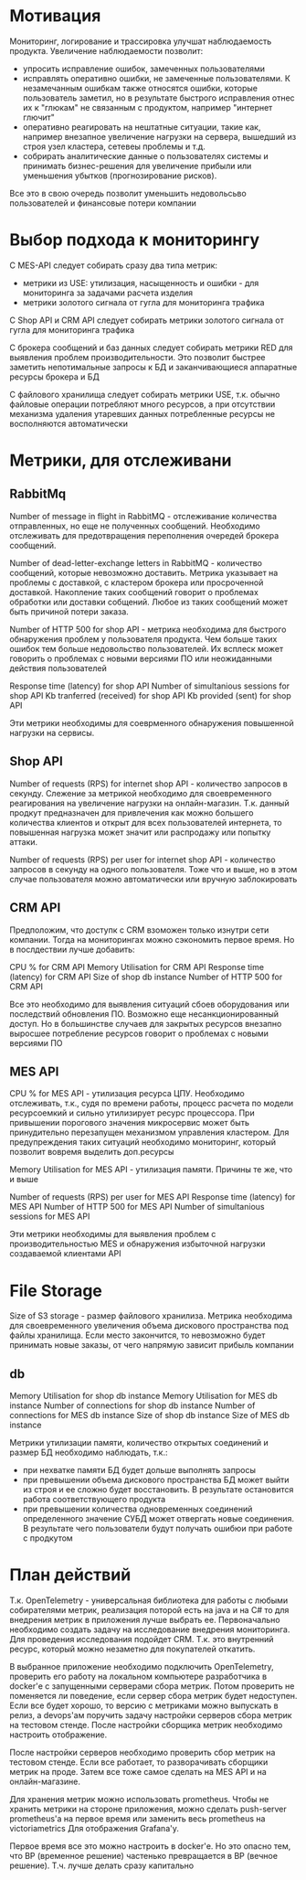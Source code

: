 # Мотивация

Мониторинг, логирование и трассировка улучшат наблюдаемость продукта.
Увеличение наблюдаемости позволит:
- упросить исправление ошибок, замеченных пользователями
- исправлять оперативно ошибки, не замеченные пользователями. К незамечанным ошибкам также относятся
ошибки, которые пользователь заметил, но в результате быстрого исправления отнес их к "глюкам"
не связанным с продуктом, например "интернет глючит"
- оперативно реагировать на нештатные ситуации, такие как, например внезапное увеличение нагрузки
на сервера, вышедший из строя узел кластера, сетевеы проблемы и т.д.
- собрирать аналитические данные о пользователях системы и принимать бизнес-решения
для увеличение прибыли или уменьшения убытков (прогнозирование рисков).


Все это в свою очередь позволит уменьшить недовольсьво пользователей и финансовые потери компании

# Выбор подхода к мониторингу

С MES-API следует собирать сразу два типа метрик:
- метрики из USE: утилизация, насыщенность и ошибки - для мониторинга за задачами расчета изделия
- метрики золотого сигнала от гугла для мониторинга трафика

С Shop API и CRM API следует собирать метрики золотого сигнала от гугла для мониторинга трафика

С брокера сообщений и баз данных следует собирать метрики RED для выявления проблем производительности.
Это позволит быстрее заметить непотимальные запросы к БД и заканчивающиеся аппаратные ресурсы
брокера и БД

С файлового хранилища следует собирать метрики USE, т.к. обычно файловые операции потребляют много
ресурсов, а при отсутствии механизма удаления утаревших данных потребленные ресурсы не восполняются
автоматически

# Метрики, для отслеживани

## RabbitMq

Number of message in flight in RabbitMQ - отслеживание количества отправленных, но еще не полученных
сообщений. Необходимо отслеживать для предотвращения переполнения очередей брокера сообщений.

Number of dead-letter-exchange letters in RabbitMQ - количество сообщений, которые невозможно доставить.
Метрика указывает на проблемы с доставкой, с кластером брокера или просроченной доставкой.
Накопление таких сообщений говорит о проблемах обработки или доставки собщений. Любое из таких сообщений
может быть причиной потери заказа.

Number of HTTP 500 for shop API - метрика необходима для быстрого обнаружения проблем у пользователя
продукта. Чем больше таких ошибок тем больше недовольство пользователей. Их всплеск может говорить
о проблемах с новыми версиями ПО или неожиданными действия пользователей

Response time (latency) for shop API
Number of simultanious sessions for shop API
Kb tranferred (received) for shop API
Kb provided (sent) for shop API

Эти метрики необходимы для соеврменного обнаружения повышенной нагрузки на сервисы.

## Shop API

Number of requests (RPS) for internet shop API - количество запросов в секунду. Слежение за метрикой
необходимо для своевременного реагирования на увеличение нагрузки на онлайн-магазин. Т.к. данный
продкут предназначен для привлечения как можно большего количества клиентов и открыт для всех
пользователей интернета, то повышенная нагрузка может значит или распродажу или попытку аттаки.

Number of requests (RPS) per user for internet shop API - количество запросов в секунду на одного
пользователя. Тоже что и выше, но в этом случае пользователя можно автоматически или вручную
заблокировать

## CRM API

Предположим, что доступк с CRM взоможен только изнутри сети компании. Тогда на мониторингах можно
сэкономить первое время. Но в послдествии лучше добавить:

CPU % for CRM API
Memory Utilisation for CRM API
Response time (latency) for CRM API
Size of shop db instance
Number of HTTP 500 for CRM API

Все это необходимо для выявления ситуаций сбоев оборудования или последствий обновления ПО.
Возможно еще несанкционированный доступ. Но в большинстве случаев для закрытых ресурсов внезапно
выросшее потребление ресурсов говорит о проблемах с новыми версиями ПО

## MES API

CPU % for MES API - утилизация ресурса ЦПУ. Необходимо отслеживать, т.к., судя по времени работы,
процесс расчета по модели ресурсоемкий и сильно утилизирует ресурс процессора. При привышении
порогового значения микросервис может быть принудительно перезапущен механизмом управления кластером.
Для предупреждения таких ситуаций необходимо мониторинг, который позволит вовремя выделить доп.ресурсы

Memory Utilisation for MES API - утилизация памяти. Причины те же, что и выше

Number of requests (RPS) per user for MES API
Response time (latency) for MES API
Number of HTTP 500 for MES API
Number of simultanious sessions for MES API

Эти метрики необходимы для выявления проблем с производительностью MES и обнаружения избыточной нагрузки
создаваемой клиентами API

# File Storage

Size of S3 storage - размер файлового хранилиза. Метрика необходима для своевременного увеличения
объема дискового пространства под файлы хранилища. Если место закончится, то невозможно будет принимать
новые заказы, от чего напрямую зависит прибыль компании

## db 

Memory Utilisation for shop db instance
Memory Utilisation for MES db instance
Number of connections for shop db instance
Number of connections for MES db instance
Size of shop db instance
Size of MES db instance

Метрики утилизации памяти, количество открытых соединений и размер БД необходимо наблюдать, т.к.:
- при нехватке памяти БД будет дольше выполнять запросы
- при превышении объема дискового пространства БД может выйти из строя и ее сложно будет восстановить.
В результате остановится работа соответствующего продукта
- при превышении количества одновременных соединений определенного значение СУБД может отвергать 
новые соединения. В результате чего пользователи будут получать ошибюи при работе с продкутом

# План действий

Т.к. OpenTelemetry - универсальная библиотека для работы с любыми собирателями метрик, реализация
поторой есть на java и на C# то для внедрения метрик в приложения лучше выбрать ее.
Первоначально необходимо создать задачу на исследование внедрения мониторинга. Для проведения исследования
подойдет CRM. Т.к. это внутренний ресурс, который можно незаметно для покупателей откатить.

В выбранное приложение необходимо подключить OpenTelemetry, проверить его работу на локальном
компьютере разработчика в docker'е с запущенными серверами сбора метрик. Потом проверить не поменяется
ли поведение, если сервер сбора метрик будет недоступен. Если все будет хорошо, то версию с метриками
можно выпускать в релиз, а devops'ам поручить задачу настройки серверов сбора метрик на тестовом стенде.
После настройки сборщика метрик необходимо настроить отображение.

После настройки серверов необходимо проверить сбор метрик на тестовом стенде. Если все работает,
то разворачивать сборщики метрик на проде.
Затем все тоже самое сделать на MES API и на онлайн-магазине.

Для хранения метрик можно использовать prometheus. Чтобы не хранить метрики на стороне приложения,
можно сделать push-server prometheus'а на первое время или заменить весь prometheus на victoriametrics
Для отображения Grafana'у.

Первое время все это можно настроить в docker'е. Но это опасно тем, что ВР (временное решение)
частенько превращается в ВР (вечное решение). Т.ч. лучше делать сразу капитально


